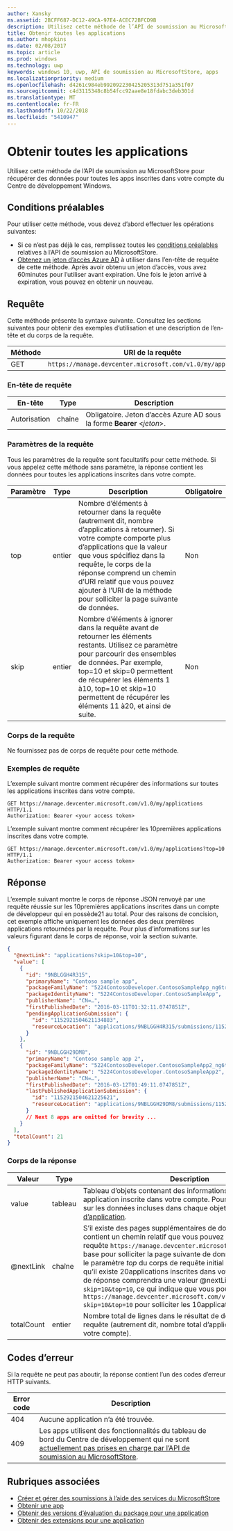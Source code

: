 ```yaml
---
author: Xansky
ms.assetid: 2BCFF687-DC12-49CA-97E4-ACEC72BFCD9B
description: Utilisez cette méthode de l’API de soumission au MicrosoftStore pour récupérer des informations sur toutes les apps inscrites dans votre compte du Centre de développement Windows.
title: Obtenir toutes les applications
ms.author: mhopkins
ms.date: 02/08/2017
ms.topic: article
ms.prod: windows
ms.technology: uwp
keywords: windows 10, uwp, API de soumission au MicrosoftStore, apps
ms.localizationpriority: medium
ms.openlocfilehash: d4261c984eb992092230425205313d751a351f07
ms.sourcegitcommit: c4d3115348c8b54fcc92aae8e18fdabc3deb301d
ms.translationtype: MT
ms.contentlocale: fr-FR
ms.lasthandoff: 10/22/2018
ms.locfileid: "5410947"
---
```

# <a name="get-all-apps"></a>Obtenir toutes les applications


Utilisez cette méthode de l’API de soumission au MicrosoftStore pour récupérer des données pour toutes les apps inscrites dans votre compte du Centre de développement Windows.

## <a name="prerequisites"></a>Conditions préalables

Pour utiliser cette méthode, vous devez d’abord effectuer les opérations suivantes:

* Si ce n’est pas déjà le cas, remplissez toutes les [conditions préalables](create-and-manage-submissions-using-windows-store-services.md#prerequisites) relatives à l’API de soumission au MicrosoftStore.
* [Obtenez un jeton d’accès Azure AD](create-and-manage-submissions-using-windows-store-services.md#obtain-an-azure-ad-access-token) à utiliser dans l’en-tête de requête de cette méthode. Après avoir obtenu un jeton d’accès, vous avez 60minutes pour l’utiliser avant expiration. Une fois le jeton arrivé à expiration, vous pouvez en obtenir un nouveau.

## <a name="request"></a>Requête

Cette méthode présente la syntaxe suivante. Consultez les sections suivantes pour obtenir des exemples d’utilisation et une description de l’en-tête et du corps de la requête.

| Méthode | URI de la requête                                                      |
|--------|------------------------------------------------------------------|
| GET    | ```https://manage.devcenter.microsoft.com/v1.0/my/applications``` |


### <a name="request-header"></a>En-tête de requête

| En-tête        | Type   | Description                                                                 |
|---------------|--------|-----------------------------------------------------------------------------|
| Autorisation | chaîne | Obligatoire. Jeton d’accès Azure AD sous la forme **Bearer** &lt;*jeton*&gt;. |


### <a name="request-parameters"></a>Paramètres de la requête

Tous les paramètres de la requête sont facultatifs pour cette méthode. Si vous appelez cette méthode sans paramètre, la réponse contient les données pour toutes les applications inscrites dans votre compte.

|  Paramètre  |  Type  |  Description  |  Obligatoire  |
|------|------|------|------|
|  top  |  entier  |  Nombre d’éléments à retourner dans la requête (autrement dit, nombre d’applications à retourner). Si votre compte comporte plus d’applications que la valeur que vous spécifiez dans la requête, le corps de la réponse comprend un chemin d’URI relatif que vous pouvez ajouter à l’URI de la méthode pour solliciter la page suivante de données.  |  Non  |
|  skip  |  entier  |  Nombre d’éléments à ignorer dans la requête avant de retourner les éléments restants. Utilisez ce paramètre pour parcourir des ensembles de données. Par exemple, top=10 et skip=0 permettent de récupérer les éléments 1 à10, top=10 et skip=10 permettent de récupérer les éléments 11 à20, et ainsi de suite.  |  Non  |


### <a name="request-body"></a>Corps de la requête

Ne fournissez pas de corps de requête pour cette méthode.

### <a name="request-examples"></a>Exemples de requête

L’exemple suivant montre comment récupérer des informations sur toutes les applications inscrites dans votre compte.

```
GET https://manage.devcenter.microsoft.com/v1.0/my/applications HTTP/1.1
Authorization: Bearer <your access token>
```

L’exemple suivant montre comment récupérer les 10premières applications inscrites dans votre compte.

```
GET https://manage.devcenter.microsoft.com/v1.0/my/applications?top=10 HTTP/1.1
Authorization: Bearer <your access token>
```

## <a name="response"></a>Réponse

L’exemple suivant montre le corps de réponse JSON renvoyé par une requête réussie sur les 10premières applications inscrites dans un compte de développeur qui en possède21 au total. Pour des raisons de concision, cet exemple affiche uniquement les données des deux premières applications retournées par la requête. Pour plus d’informations sur les valeurs figurant dans le corps de réponse, voir la section suivante.

```json
{
  "@nextLink": "applications?skip=10&top=10",
  "value": [
    {
      "id": "9NBLGGH4R315",
      "primaryName": "Contoso sample app",
      "packageFamilyName": "5224ContosoDeveloper.ContosoSampleApp_ng6try80pwt52",
      "packageIdentityName": "5224ContosoDeveloper.ContosoSampleApp",
      "publisherName": "CN=…",
      "firstPublishedDate": "2016-03-11T01:32:11.0747851Z",
      "pendingApplicationSubmission": {
        "id": "1152921504621134883",
        "resourceLocation": "applications/9NBLGGH4R315/submissions/1152921504621134883"
      }
    },
    {
      "id": "9NBLGGH29DM8",
      "primaryName": "Contoso sample app 2",
      "packageFamilyName": "5224ContosoDeveloper.ContosoSampleApp2_ng6try80pwt52",
      "packageIdentityName": "5224ContosoDeveloper.ContosoSampleApp2",
      "publisherName": "CN=…",
      "firstPublishedDate": "2016-03-12T01:49:11.0747851Z",
      "lastPublishedApplicationSubmission": {
        "id": "1152921504621225621",
        "resourceLocation": "applications/9NBLGGH29DM8/submissions/1152921504621225621"
      }
      // Next 8 apps are omitted for brevity ...
    }
  ],
  "totalCount": 21
}
```

### <a name="response-body"></a>Corps de la réponse

| Valeur      | Type   | Description                                                                                                                                                                                                                                                                         |
|------------|--------|----------------------------------------------------------------------------------------------------------------------------------------------------------------------------------------------------------------------------------------------------------------------------------------|
| value      | tableau  | Tableau d’objets contenant des informations sur chaque application inscrite dans votre compte. Pour plus d’informations sur les données incluses dans chaque objet, voir [Ressource d’application](get-app-data.md#application_object).                                                                                                                           |
| @nextLink  | chaîne | S’il existe des pages supplémentaires de données, cette chaîne contient un chemin relatif que vous pouvez ajouter à l’URI de requête ```https://manage.devcenter.microsoft.com/v1.0/my/``` de base pour solliciter la page suivante de données. Par exemple, si le paramètre *top* du corps de requête initial a la valeur 10, mais qu’il existe 20applications inscrites dans votre compte, le corps de réponse comprendra une valeur  @nextLink de ```applications?skip=10&top=10```, ce qui indique que vous pouvez appeler ```https://manage.devcenter.microsoft.com/v1.0/my/applications?skip=10&top=10``` pour solliciter les 10applications suivantes. |
| totalCount | entier    | Nombre total de lignes dans le résultat de données pour la requête (autrement dit, nombre total d’applications inscrites dans votre compte).                                                |


## <a name="error-codes"></a>Codes d’erreur

Si la requête ne peut pas aboutir, la réponse contient l’un des codes d’erreur HTTP suivants.

| Error code |  Description   |
|--------|------------------|
| 404  | Aucune application n’a été trouvée. |
| 409  | Les apps utilisent des fonctionnalités du tableau de bord du Centre de développement qui ne sont [actuellement pas prises en charge par l’API de soumission au MicrosoftStore](create-and-manage-submissions-using-windows-store-services.md#not_supported).  |


## <a name="related-topics"></a>Rubriques associées

* [Créer et gérer des soumissions à l’aide des services du MicrosoftStore](create-and-manage-submissions-using-windows-store-services.md)
* [Obtenir une app](get-an-app.md)
* [Obtenir des versions d’évaluation du package pour une application](get-flights-for-an-app.md)
* [Obtenir des extensions pour une application](get-add-ons-for-an-app.md)
